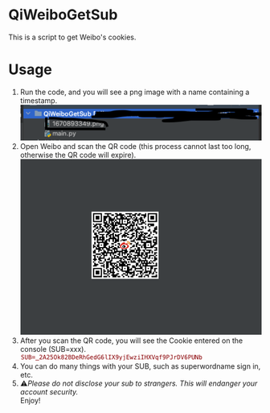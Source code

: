 # QiWeiboGetSub
This is a script to get Weibo's cookies.
# Usage
1. Run the code, and you will see a png image with a name containing a timestamp.
<img src="image1.png"/><br/>
2. Open Weibo and scan the QR code (this process cannot last too long, otherwise the QR code will expire).
<img src="QRCodeDemo.png"/><br/>
3. After you scan the QR code, you will see the Cookie entered on the console (SUB=xxx).<img src="sub.png"/>
4. You can do many things with your SUB, such as superwordname sign in, etc. 
5. ⚠️<i>Please do not disclose your sub to strangers. This will endanger your account security.</i>
<br/>Enjoy!
